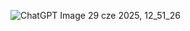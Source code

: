 ![ChatGPT Image 29 cze 2025, 12_51_26](https://github.com/user-attachments/assets/2774c12e-44ac-4745-9da8-c6aedf024482)
